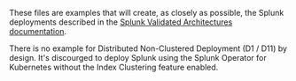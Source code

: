 These files are examples that will create, as closely as possible, the Splunk deployments described in the [Splunk Validated Architectures documentation](https://www.splunk.com/pdfs/technical-briefs/splunk-validated-architectures.pdf
).

There is no example for Distributed Non-Clustered Deployment (D1 / D11) by design.  It's discourged to deploy Splunk using the Splunk Operator for Kubernetes without the Index Clustering feature enabled.
